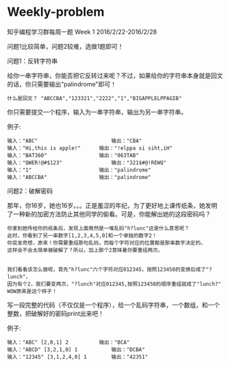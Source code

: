 # Weekly-problem

知乎编程学习群每周一题 Week 1      2016/2/22-2016/2/28

问题1比较简单，问题2较难，选做1题即可！

问题1：反转字符串

给你一串字符串，你能否把它反转过来呢？不过，如果给你的字符串本身就是回文的话，你只需要输出"palindrome"即可！


	什么是回文？ "ABCCBA","123321","2222","1","BIGAPPLELPPAGIB"

你只需要提交一个程序，输入为一串字符串，输出为另一串字符串。

例子:

	输入："ABC"						输出："CBA"
	输入："Hi,this is apple!"		输出："!elppa si siht,iH"
	输入："BAT360"					输出："063TAB"	
	输入："QWER!@#$123"				输出："321$#@!REWQ"
	输入："1"						输出："palindrome"
	输入："ABCCBA"					输出："palindrome"



问题2：破解密码

那年，你16岁，她也16岁。。。正是羞涩的年纪，为了更好地上课传纸条，她发明了一种新的加密方法防止其他同学的偷看。可是，你能解出她的这段密码吗？

	你拿到她传给你的纸条后，发现上面竟然是一堆乱码"h?lunc"这是什么意思呢？
	此时，你看到了另一串数字[1,2,3,4,5,0]和一个单独的数字2！
	你突发奇想，原来！你需要重组那句乱码，而每个字符对应的位置都是那串数字决定的。
	这样会不会太简单被破解了？所以，加上那个2意味着你要重组两次。


	我们看看该怎么做呢，首先"h?lunc"六个字符对应012345，按照123450的变换后成了"?lunch"，
	因为有个2，我们要变两次，"?lunch"对应012345,按照123450的顺序重组就成了"lunch?" 
	WOW原来是这个样子！


写一段完整的代码（不仅仅是一个程序），给一个乱码字符串，一个数组，和一个整数，把破解好的密码print出来吧！

例子:

	输入："ABC" [2,0,1] 2	        输出："BCA"
	输入："ABCD" [3,2,1,0] 1	        输出："DCBA"
	输入："12345" [3,1,2,4,0] 1		输出："42351"	
